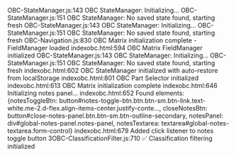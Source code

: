OBC-StateManager.js:143 OBC StateManager: Initializing...
OBC-StateManager.js:151 OBC StateManager: No saved state found, starting fresh
OBC-StateManager.js:143 OBC StateManager: Initializing...
OBC-StateManager.js:151 OBC StateManager: No saved state found, starting fresh
OBC-Navigation.js:830 OBC Matrix initialization complete - FieldManager loaded
indexobc.html:594 OBC Matrix FieldManager initialized
OBC-StateManager.js:143 OBC StateManager: Initializing...
OBC-StateManager.js:151 OBC StateManager: No saved state found, starting fresh
indexobc.html:602 OBC StateManager initialized with auto-restore from localStorage
indexobc.html:801 OBC Part Selector initialized
indexobc.html:613 OBC Matrix initialization complete
indexobc.html:646 Initializing notes panel...
indexobc.html:652 Found elements: {notesToggleBtn: button#notes-toggle-btn.btn.btn-sm.btn-link.text-white.me-2.d-flex.align-items-center.justify-conte…, closeNotesBtn: button#close-notes-panel.btn.btn-sm.btn-outline-secondary, notesPanel: div#global-notes-panel.notes-panel, notesTextarea: textarea#global-notes-textarea.form-control}
indexobc.html:679 Added click listener to notes toggle button
3OBC-ClassificationFilter.js:710 ✅ Classification filtering initialized